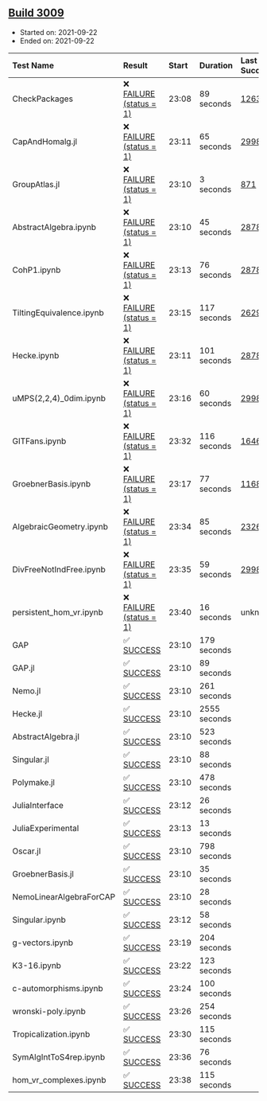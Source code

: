 ## [Build 3009](https://oscarci.mathematik.uni-kl.de/job/oscar-stable/3009/)

* Started on: 2021-09-22
* Ended on: 2021-09-22

| Test Name    | Result | Start | Duration | Last Success | First Failure |
|:-------------|:-------|:------|:---------|:-------------|:--------------|
| CheckPackages | ❌ [FAILURE (status = 1)](https://oscarci.mathematik.uni-kl.de/job/oscar-stable/3009/artifact/logs/build-3009/CheckPackages.log) | 23:08 | 89 seconds | [1263](https://oscarci.mathematik.uni-kl.de/job/oscar-stable/1263/) | [1264](https://oscarci.mathematik.uni-kl.de/job/oscar-stable/1264/) |
| CapAndHomalg.jl | ❌ [FAILURE (status = 1)](https://oscarci.mathematik.uni-kl.de/job/oscar-stable/3009/artifact/logs/build-3009/CapAndHomalg.jl.log) | 23:11 | 65 seconds | [2998](https://oscarci.mathematik.uni-kl.de/job/oscar-stable/2998/) | [2999](https://oscarci.mathematik.uni-kl.de/job/oscar-stable/2999/) |
| GroupAtlas.jl | ❌ [FAILURE (status = 1)](https://oscarci.mathematik.uni-kl.de/job/oscar-stable/3009/artifact/logs/build-3009/GroupAtlas.jl.log) | 23:10 | 3 seconds | [871](https://oscarci.mathematik.uni-kl.de/job/oscar-stable/871/) | [872](https://oscarci.mathematik.uni-kl.de/job/oscar-stable/872/) |
| AbstractAlgebra.ipynb | ❌ [FAILURE (status = 1)](https://oscarci.mathematik.uni-kl.de/job/oscar-stable/3009/artifact/logs/build-3009/AbstractAlgebra.ipynb.log) | 23:10 | 45 seconds | [2878](https://oscarci.mathematik.uni-kl.de/job/oscar-stable/2878/) | [2879](https://oscarci.mathematik.uni-kl.de/job/oscar-stable/2879/) |
| CohP1.ipynb | ❌ [FAILURE (status = 1)](https://oscarci.mathematik.uni-kl.de/job/oscar-stable/3009/artifact/logs/build-3009/CohP1.ipynb.log) | 23:13 | 76 seconds | [2878](https://oscarci.mathematik.uni-kl.de/job/oscar-stable/2878/) | [2879](https://oscarci.mathematik.uni-kl.de/job/oscar-stable/2879/) |
| TiltingEquivalence.ipynb | ❌ [FAILURE (status = 1)](https://oscarci.mathematik.uni-kl.de/job/oscar-stable/3009/artifact/logs/build-3009/TiltingEquivalence.ipynb.log) | 23:15 | 117 seconds | [2629](https://oscarci.mathematik.uni-kl.de/job/oscar-stable/2629/) | [2630](https://oscarci.mathematik.uni-kl.de/job/oscar-stable/2630/) |
| Hecke.ipynb | ❌ [FAILURE (status = 1)](https://oscarci.mathematik.uni-kl.de/job/oscar-stable/3009/artifact/logs/build-3009/Hecke.ipynb.log) | 23:11 | 101 seconds | [2878](https://oscarci.mathematik.uni-kl.de/job/oscar-stable/2878/) | [2879](https://oscarci.mathematik.uni-kl.de/job/oscar-stable/2879/) |
| uMPS(2,2,4)_0dim.ipynb | ❌ [FAILURE (status = 1)](https://oscarci.mathematik.uni-kl.de/job/oscar-stable/3009/artifact/logs/build-3009/uMPS-2-2-4-_0dim.ipynb.log) | 23:16 | 60 seconds | [2998](https://oscarci.mathematik.uni-kl.de/job/oscar-stable/2998/) | [2999](https://oscarci.mathematik.uni-kl.de/job/oscar-stable/2999/) |
| GITFans.ipynb | ❌ [FAILURE (status = 1)](https://oscarci.mathematik.uni-kl.de/job/oscar-stable/3009/artifact/logs/build-3009/GITFans.ipynb.log) | 23:32 | 116 seconds | [1646](https://oscarci.mathematik.uni-kl.de/job/oscar-stable/1646/) | [1647](https://oscarci.mathematik.uni-kl.de/job/oscar-stable/1647/) |
| GroebnerBasis.ipynb | ❌ [FAILURE (status = 1)](https://oscarci.mathematik.uni-kl.de/job/oscar-stable/3009/artifact/logs/build-3009/GroebnerBasis.ipynb.log) | 23:17 | 77 seconds | [1168](https://oscarci.mathematik.uni-kl.de/job/oscar-stable/1168/) | [1169](https://oscarci.mathematik.uni-kl.de/job/oscar-stable/1169/) |
| AlgebraicGeometry.ipynb | ❌ [FAILURE (status = 1)](https://oscarci.mathematik.uni-kl.de/job/oscar-stable/3009/artifact/logs/build-3009/AlgebraicGeometry.ipynb.log) | 23:34 | 85 seconds | [2326](https://oscarci.mathematik.uni-kl.de/job/oscar-stable/2326/) | [2327](https://oscarci.mathematik.uni-kl.de/job/oscar-stable/2327/) |
| DivFreeNotIndFree.ipynb | ❌ [FAILURE (status = 1)](https://oscarci.mathematik.uni-kl.de/job/oscar-stable/3009/artifact/logs/build-3009/DivFreeNotIndFree.ipynb.log) | 23:35 | 59 seconds | [2998](https://oscarci.mathematik.uni-kl.de/job/oscar-stable/2998/) | [2999](https://oscarci.mathematik.uni-kl.de/job/oscar-stable/2999/) |
| persistent_hom_vr.ipynb | ❌ [FAILURE (status = 1)](https://oscarci.mathematik.uni-kl.de/job/oscar-stable/3009/artifact/logs/build-3009/persistent_hom_vr.ipynb.log) | 23:40 | 16 seconds | unknown | unknown |
| GAP | ✅ [SUCCESS](https://oscarci.mathematik.uni-kl.de/job/oscar-stable/3009/artifact/logs/build-3009/GAP.log) | 23:10 | 179 seconds |  |  |
| GAP.jl | ✅ [SUCCESS](https://oscarci.mathematik.uni-kl.de/job/oscar-stable/3009/artifact/logs/build-3009/GAP.jl.log) | 23:10 | 89 seconds |  |  |
| Nemo.jl | ✅ [SUCCESS](https://oscarci.mathematik.uni-kl.de/job/oscar-stable/3009/artifact/logs/build-3009/Nemo.jl.log) | 23:10 | 261 seconds |  |  |
| Hecke.jl | ✅ [SUCCESS](https://oscarci.mathematik.uni-kl.de/job/oscar-stable/3009/artifact/logs/build-3009/Hecke.jl.log) | 23:10 | 2555 seconds |  |  |
| AbstractAlgebra.jl | ✅ [SUCCESS](https://oscarci.mathematik.uni-kl.de/job/oscar-stable/3009/artifact/logs/build-3009/AbstractAlgebra.jl.log) | 23:10 | 523 seconds |  |  |
| Singular.jl | ✅ [SUCCESS](https://oscarci.mathematik.uni-kl.de/job/oscar-stable/3009/artifact/logs/build-3009/Singular.jl.log) | 23:10 | 88 seconds |  |  |
| Polymake.jl | ✅ [SUCCESS](https://oscarci.mathematik.uni-kl.de/job/oscar-stable/3009/artifact/logs/build-3009/Polymake.jl.log) | 23:10 | 478 seconds |  |  |
| JuliaInterface | ✅ [SUCCESS](https://oscarci.mathematik.uni-kl.de/job/oscar-stable/3009/artifact/logs/build-3009/JuliaInterface.log) | 23:12 | 26 seconds |  |  |
| JuliaExperimental | ✅ [SUCCESS](https://oscarci.mathematik.uni-kl.de/job/oscar-stable/3009/artifact/logs/build-3009/JuliaExperimental.log) | 23:13 | 13 seconds |  |  |
| Oscar.jl | ✅ [SUCCESS](https://oscarci.mathematik.uni-kl.de/job/oscar-stable/3009/artifact/logs/build-3009/Oscar.jl.log) | 23:10 | 798 seconds |  |  |
| GroebnerBasis.jl | ✅ [SUCCESS](https://oscarci.mathematik.uni-kl.de/job/oscar-stable/3009/artifact/logs/build-3009/GroebnerBasis.jl.log) | 23:10 | 35 seconds |  |  |
| NemoLinearAlgebraForCAP | ✅ [SUCCESS](https://oscarci.mathematik.uni-kl.de/job/oscar-stable/3009/artifact/logs/build-3009/NemoLinearAlgebraForCAP.log) | 23:10 | 28 seconds |  |  |
| Singular.ipynb | ✅ [SUCCESS](https://oscarci.mathematik.uni-kl.de/job/oscar-stable/3009/artifact/logs/build-3009/Singular.ipynb.log) | 23:12 | 58 seconds |  |  |
| g-vectors.ipynb | ✅ [SUCCESS](https://oscarci.mathematik.uni-kl.de/job/oscar-stable/3009/artifact/logs/build-3009/g-vectors.ipynb.log) | 23:19 | 204 seconds |  |  |
| K3-16.ipynb | ✅ [SUCCESS](https://oscarci.mathematik.uni-kl.de/job/oscar-stable/3009/artifact/logs/build-3009/K3-16.ipynb.log) | 23:22 | 123 seconds |  |  |
| c-automorphisms.ipynb | ✅ [SUCCESS](https://oscarci.mathematik.uni-kl.de/job/oscar-stable/3009/artifact/logs/build-3009/c-automorphisms.ipynb.log) | 23:24 | 100 seconds |  |  |
| wronski-poly.ipynb | ✅ [SUCCESS](https://oscarci.mathematik.uni-kl.de/job/oscar-stable/3009/artifact/logs/build-3009/wronski-poly.ipynb.log) | 23:26 | 254 seconds |  |  |
| Tropicalization.ipynb | ✅ [SUCCESS](https://oscarci.mathematik.uni-kl.de/job/oscar-stable/3009/artifact/logs/build-3009/Tropicalization.ipynb.log) | 23:30 | 115 seconds |  |  |
| SymAlgIntToS4rep.ipynb | ✅ [SUCCESS](https://oscarci.mathematik.uni-kl.de/job/oscar-stable/3009/artifact/logs/build-3009/SymAlgIntToS4rep.ipynb.log) | 23:36 | 76 seconds |  |  |
| hom_vr_complexes.ipynb | ✅ [SUCCESS](https://oscarci.mathematik.uni-kl.de/job/oscar-stable/3009/artifact/logs/build-3009/hom_vr_complexes.ipynb.log) | 23:38 | 115 seconds |  |  |
